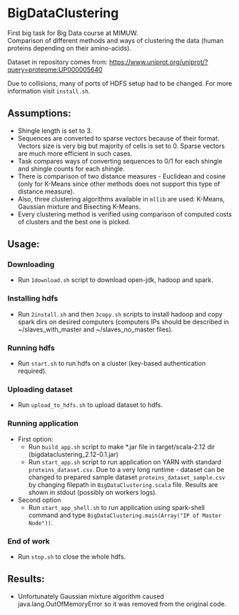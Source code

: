 # BigDataClustering
First big task for Big Data course at MIMUW.  
Comparison of different methods and ways of clustering the data (human proteins depending on their amino-acids).    

Dataset in repository comes from: https://www.uniprot.org/uniprot/?query=proteome:UP000005640  

Due to collisions, many of ports of HDFS setup had to be changed. For more information visit `install.sh`.  

## Assumptions: 
   * Shingle length is set to 3.
   * Sequences are converted to sparse vectors because of their format. Vectors size is very big but majority of cells is set to 0. Sparse vectors are much more efficient in such cases.
   * Task compares ways of converting sequences to 0/1 for each shingle and shingle counts for each shingle.
   * There is comparison of two distance measures - Euclidean and cosine (only for K-Means since other methods does not support this type of distance measure).
   * Also, three clustering algorithms available in `mllib` are used: K-Means, Gaussian mixture and Bisecting K-Means.
   * Every clustering method is verified using comparison of computed costs of clusters and the best one is picked.

## Usage:
   ### Downloading
   * Run `1download.sh` script to download open-jdk, hadoop and spark.
   ### Installing hdfs
   * Run `2install.sh` and then `3copy.sh` scripts to install hadoop and copy spark dirs on desired computers (computers IPs should be described in ~/slaves_with_master and ~/slaves_no_master files).
   ### Running hdfs
   * Run `start.sh` to run hdfs on a cluster (key-based authentication required).
   ### Uploading dataset
   * Run `upload_to_hdfs.sh` to upload dataset to hdfs.
   ### Running application
   * First option:  
      * Run `build_app.sh` script to make *.jar file in target/scala-2.12 dir (bigdataclustering_2.12-0.1.jar)
      * Run `start_app.sh` script to run application on YARN with standard `proteins_dataset.csv`. Due to a very long runtime - dataset can be changed to prepared sample dataset `proteins_dataset_sample.csv` by changing filepath in `BigDataClustering.scala` file. Results are shown in stdout (possibly on workers logs).
   * Second option
      * Run `start_app_shell.sh` to run application using spark-shell command and type `BigDataClustering.main(Array("IP of Master Node"))`.
   ### End of work
   * Run `stop.sh` to close the whole hdfs.

## Results:
   * Unfortunately Gaussian mixture algorithm caused java.lang.OutOfMemoryError so it was removed from the original code.
